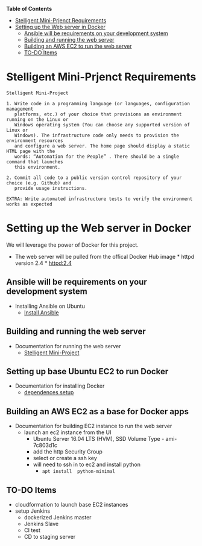 <!-- markdown-toc start - Don't edit this section. Run M-x markdown-toc-generate-toc again -->
**Table of Contents**

- [Stelligent Mini-Prjenct Requirements](#stelligent-mini-prjenct-requirements)
- [Setting up the Web server in Docker](#setting-up-the-web-server-in-docker)
    - [Ansible will be requirements on your development system](#ansible-will-be-requirements-on-your-development-system)
    - [Building and running the web server](#building-and-running-the-web-server)
    - [Building an AWS EC2 to run the web server](#building-an-aws-ec2-to-run-the-web-server)
    - [TO-DO Items](#to-do-items)

<!-- markdown-toc end -->




Stelligent Mini-Prjenct Requirements
====================================


    Stelligent Mini‐Project

    1. Write code in a programming language (or languages, configuration management
       platforms, etc.) of your choice that provisions an environment running on the Linux or
       Windows operating system (You can choose any supported version of Linux or
       Windows). The infrastructure code only needs to provision the environment resources
       and configure a web server. The home page should display a static HTML page with the
       words: “Automation for the People” . There should be a single command that launches
       this environment.

    2. Commit all code to a public version control repository of your choice (e.g. Github) and
       provide usage instructions.

    EXTRA: Write automated infrastructure tests to verify the environment works as expected


Setting up the Web server in Docker
===================================

We will leverage the power of Docker for this project.


* The web server will be pulled from the offical Docker Hub image
      * httpd  version 2.4
	  * [httpd:2.4](https://hub.docker.com/_/httpd/)
		  
Ansible will be requirements on your development system
-------------------------------------------------------

* Installing Ansible on Ubuntu 
    * [Install Ansible](http://docs.ansible.com/ansible/intro_installation.html#latest-releases-via-apt-ubuntu)


Building and running the web server
-----------------------------------

* Documentation for running the web server
    * [Stelligent Mini-Project](https://github.com/thinkedg/skc-stel-proj-code/blob/master/README.md)
	

Setting up base Ubuntu EC2 to run Docker
----------------------------------------
* Documentation for installing Docker
	* [dependences setup](https://github.com/thinkedg/skc-docker-setup/blob/master/README.md)


Building an AWS EC2 as a base for Docker apps
---------------------------------------------

* Documentation for building EC2 instance to run the web server
	* launch an ec2 instance from the UI
		* Ubuntu Server 16.04 LTS (HVM), SSD Volume Type - ami-7c803d1c
		* add the http Security Group
		* select or create a ssh key
		* will need to ssh in to ec2 and install python
			* `apt install  python-minimal`
    
	
	


TO-DO Items
-----------

* cloudformation to launch base EC2 instances 
* setup Jenkins
    * dockerized Jenkins master
	* Jenkins Slave 
	* CI test
	* CD to staging server
	
